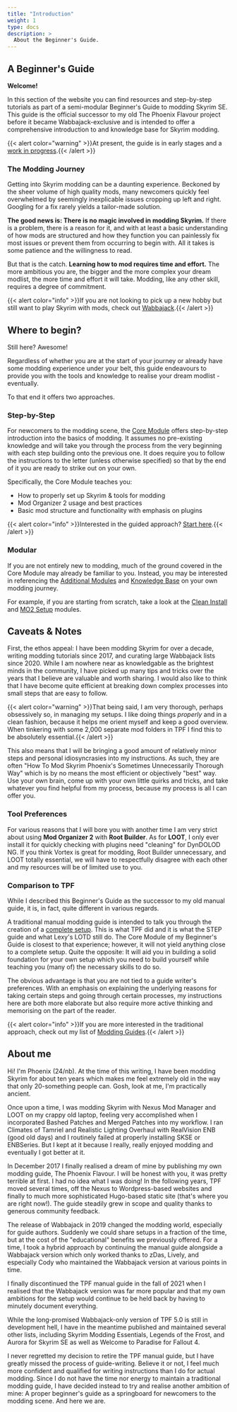 ```yaml
---
title: "Introduction"
weight: 1
type: docs
description: >
  About the Beginner's Guide.
---
```


## A Beginner's Guide

**Welcome!**

In this section of the website you can find resources and step-by-step tutorials as part of a semi-modular Beginner's Guide to modding Skyrim SE. This guide is the official successor to my old The Phoenix Flavour project before it became Wabbajack-exclusive and is intended to offer a comprehensive introduction to and knowledge base for Skyrim modding.

{{< alert color="warning" >}}At present, the guide is in early stages and a <u>work in progress</u>.{{< /alert >}}

### The Modding Journey

Getting into Skyrim modding can be a daunting experience. Beckoned by the sheer volume of high quality mods, many newcomers quickly feel overwhelmed by seemingly inexplicable issues cropping up left and right. Googling for a fix rarely yields a tailor-made solution.

**The good news is: There is no magic involved in modding Skyrim.** If there is a problem, there is a reason for it, and with at least a basic understanding of how mods are structured and how they function you can painlessly fix most issues or prevent them from occurring to begin with. All it takes is some patience and the willingness to read.

But that is the catch. **Learning how to mod requires time and effort.** The more ambitious you are, the bigger and the more complex your dream modlist, the more time and effort it will take. Modding, like any other skill, requires a degree of commitment.

{{< alert color="info" >}}If you are not looking to pick up a new hobby but still want to play Skyrim with mods, check out [Wabbajack](/bg/knowledge-base/wabbajack/).{{< /alert >}}

## Where to begin?

Still here? Awesome!

Regardless of whether you are at the start of your journey or already have some modding experience under your belt, this guide endeavours to provide you with the tools and knowledge to realise your dream modlist - eventually.

To that end it offers two approaches.

### Step-by-Step

For newcomers to the modding scene, the [Core Module](/bg/core-module/) offers step-by-step introduction into the basics of modding. It assumes no pre-existing knowledge and will take you through the process from the very beginning with each step building onto the previous one. It does require you to follow the instructions to the letter (unless otherwise specified) so that by the end of it you are ready to strike out on your own.

Specifically, the Core Module teaches you:

- How to properly set up Skyrim & tools for modding
- Mod Organizer 2 usage and best practices
- Basic mod structure and functionality with emphasis on plugins

{{< alert color="info" >}}Interested in the guided approach? [Start here](/bg/core-module/step1/).{{< /alert >}}

### Modular

If you are not entirely new to modding, much of the ground covered in the Core Module may already be familiar to you. Instead, you may be interested in referencing the [Additional Modules](/bg/additional-modules/) and [Knowledge Base](/bg/knowledge-base/) on your own modding journey.

For example, if you are starting from scratch, take a look at the [Clean Install](/bg/additional-modules/clean-install/) and [MO2 Setup](/bg/additional-modules/mo2-setup/) modules.

## Caveats & Notes

First, the ethos appeal: I have been modding Skyrim for over a decade, writing modding tutorials since 2017, and curating large Wabbajack lists since 2020. While I am nowhere near as knowledgable as the brightest minds in the community, I have picked up many tips and tricks over the years that I believe are valuable and worth sharing. I would also like to think that I have become quite efficient at breaking down complex processes into small steps that are easy to follow.

{{< alert color="warning" >}}That being said, I am very thorough, perhaps obsessively so, in managing my setups. I like doing things *properly* and in a clean fashion, because it helps me orient myself and keep a good overview. When tinkering with some 2,000 separate mod folders in TPF I find this to be absolutely essential.{{< /alert >}}

This also means that I will be bringing a good amount of relatively minor steps and personal idiosyncrasies into my instructions. As such, they are often "How To Mod Skyrim Phoenix's Sometimes Unnecessarily Thorough Way" which is by no means the most efficient or objectively "best" way. Use your own brain, come up with your own little quirks and tricks, and take whatever you find helpful from my process, because my process is all I can offer you.

### Tool Preferences

For various reasons that I will bore you with another time I am very strict about using **Mod Organizer 2** with **Root Builder**. As for **LOOT**, I only ever install it for quickly checking with plugins need "cleaning" for DynDOLOD NG. If you think Vortex is great for modding, Root Builder unnecessary, and LOOT totally essential, we will have to respectfully disagree with each other and my resources will be of limited use to you.

### Comparison to TPF

While I described this Beginner's Guide as the successor to my old manual guide, it is, in fact, quite different in various regards.

A traditional manual modding guide is intended to talk you through the creation of a <u>complete setup</u>. This is what TPF did and it is what the STEP guide and what Lexy's LOTD still do. The Core Module of my Beginner's Guide is closest to that experience; however, it will not yield anything close to a complete setup. Quite the opposite: It will aid you in building a solid foundation for your own setup which you need to build yourself while teaching you (many of) the necessary skills to do so.

The obvious advantage is that you are not tied to a guide writer's preferences. With an emphasis on explaining the underlying reasons for taking certain steps and going through certain processes, my instructions here are both more elaborate but also require more active thinking and memorising on the part of the reader.

{{< alert color="info" >}}If you are more interested in the traditional approach, check out my list of [Modding Guides](/bg/knowledge-base/modding-guides/).{{< /alert >}}

## About me

Hi! I'm Phoenix (24/nb). At the time of this writing, I have been modding Skyrim for about ten years which makes me feel extremely old in the way that only 20-something people can. Gosh, look at me, I'm practically ancient.

Once upon a time, I was modding Skyrim with Nexus Mod Manager and LOOT on my crappy old laptop, feeling very accomplished when I incorporated Bashed Patches and Merged Patches into my workflow. I ran Climates of Tamriel and Realistic Lighting Overhaul with RealVision ENB (good old days) and I routinely failed at properly installing SKSE or ENBSeries. But I kept at it because I really, really enjoyed modding and eventually I got better at it.

In December 2017 I finally realised a dream of mine by publishing my own modding guide, The Phoenix Flavour. I will be honest with you, it was pretty terrible at first. I had no idea what I was doing! In the following years, TPF moved several times, off the Nexus to Wordpress-based websites and finally to much more sophisticated Hugo-based static site (that's where you are right now!). The guide steadily grew in scope and quality thanks to generous community feedback.

The release of Wabbajack in 2019 changed the modding world, especially for guide authors. Suddenly we could share setups in a fraction of the time, but at the cost of the "educational" benefits we previously offered. For a time, I took a hybrid approach by continuing the manual guide alongside a Wabbajack version which only worked thanks to zDas, Lively, and especially Cody who maintained the Wabbajack version at various points in time.

I finally discontinued the TPF manual guide in the fall of 2021 when I realised that the Wabbajack version was far more popular and that my own ambitions for the setup would continue to be held back by having to minutely document everything.

While the long-promised Wabbajack-only version of TPF 5.0 is still in development hell, I have in the meantime published and maintained several other lists, including Skyrim Modding Essentials, Legends of the Frost, and Aurora for Skyrim SE as well as Welcome to Paradise for Fallout 4.

I never regretted my decision to retire the TPF manual guide, but I have greatly missed the process of guide-writing. Believe it or not, I feel much more confident and qualified for writing instructions than I do for actual modding. Since I do not have the time nor energy to maintain a traditional modding guide, I have decided instead to try and realise another ambition of mine: A proper beginner's guide as a springboard for newcomers to the modding scene. And here we are.